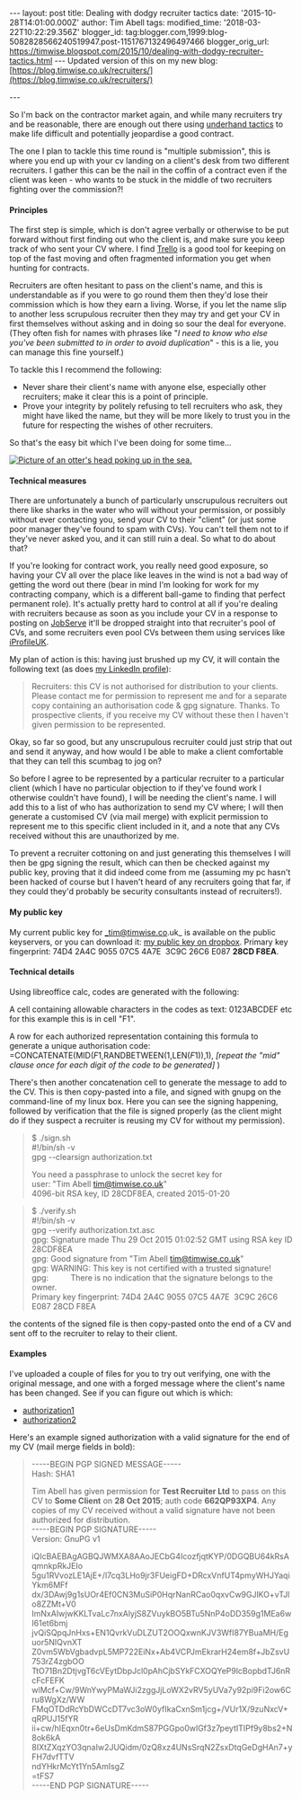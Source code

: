\--- layout: post title: Dealing with dodgy recruiter tactics date: '2015-10-28T14:01:00.000Z' author: Tim Abell tags: modified\_time: '2018-03-22T10:22:29.356Z' blogger\_id: tag:blogger.com,1999:blog-5082828566240519947.post-1151767132496497466 blogger\_orig\_url: https://timwise.blogspot.com/2015/10/dealing-with-dodgy-recruiter-tactics.html --- Updated version of this on my new blog: [https://blog.timwise.co.uk/recruiters/](https://blog.timwise.co.uk/recruiters/)  
  
\---  
  
So I'm back on the contractor market again, and while many recruiters try and be reasonable, there are enough out there using [underhand tactics](http://www.brandonsavage.net/why-recruiters-are-bad-for-your-career/) to make life difficult and potentially jeopardise a good contract.  
  
The one I plan to tackle this time round is "multiple submission", this is where you end up with your cv landing on a client's desk from two different recruiters. I gather this can be the nail in the coffin of a contract even if the client was keen - who wants to be stuck in the middle of two recruiters fighting over the commission?!  
  

#### Principles

  
The first step is simple, which is don't agree verbally or otherwise to be put forward without first finding out who the client is, and make sure you keep track of who sent your CV where. I find [Trello](https://trello.com/timabell2/recommend) is a good tool for keeping on top of the fast moving and often fragmented information you get when hunting for contracts.  
  
Recruiters are often hesitant to pass on the client's name, and this is understandable as if you were to go round them then they'd lose their commission which is how they earn a living. Worse, if you let the name slip to another less scrupulous recruiter then they may try and get your CV in first themselves without asking and in doing so sour the deal for everyone. (They often fish for names with phrases like "_I need to know who else you've been submitted to in order to avoid duplication_" - this is a lie, you can manage this fine yourself.)  
  
To tackle this I recommend the following:  

*   Never share their client's name with anyone else, especially other recruiters; make it clear this is a point of principle.
*   Prove your integrity by politely refusing to tell recruiters who ask, they might have liked the name, but they will be more likely to trust you in the future for respecting the wishes of other recruiters.

So that's the easy bit which I've been doing for some time...  
  

[![Picture of an otter's head poking up in the sea.](https://c2.staticflickr.com/6/5769/21013910269_433c52303f.jpg)](https://www.flickr.com/photos/tim_abell/21013910269/)

  

#### Technical measures

  
There are unfortunately a bunch of particularly unscrupulous recruiters out there like sharks in the water who will without your permission, or possibly without ever contacting you, send your CV to their "client" (or just some poor manager they've found to spam with CVs). You can't tell them not to if they've never asked you, and it can still ruin a deal. So what to do about that?  
  
If you're looking for contract work, you really need good exposure, so having your CV all over the place like leaves in the wind is not a bad way of getting the word out there (bear in mind I'm looking for work for my contracting company, which is a different ball-game to finding that perfect permanent role). It's actually pretty hard to control at all if you're dealing with recruiters because as soon as you include your CV in a response to posting on [JobServe](http://www.jobserve.com/) it'll be dropped straight into that recruiter's pool of CVs, and some recruiters even pool CVs between them using services like [iProfileUK](http://www.iprofileuk.com/).  
  
My plan of action is this: having just brushed up my CV, it will contain the following text (as does [my LinkedIn profile](https://www.linkedin.com/in/timabell)):  

> Recruiters: this CV is not authorised for distribution to your clients. Please contact me for permission to represent me and for a separate copy containing an authorisation code & gpg signature. Thanks. To prospective clients, if you receive my CV without these then I haven't given permission to be represented.

Okay, so far so good, but any unscrupulous recruiter could just strip that out and send it anyway, and how would I be able to make a client comfortable that they can tell this scumbag to jog on?  
  
So before I agree to be represented by a particular recruiter to a particular client (which I have no particular objection to if they've found work I otherwise couldn't have found), I will be needing the client's name. I will add this to a list of who has authorization to send my CV where; I will then generate a customised CV (via mail merge) with explicit permission to represent me to this specific client included in it, and a note that any CVs received without this are unauthorized by me.  
  
To prevent a recruiter cottoning on and just generating this themselves I will then be gpg signing the result, which can then be checked against my public key, proving that it did indeed come from me (assuming my pc hasn't been hacked of course but I haven't heard of any recruiters going that far, if they could they'd probably be security consultants instead of recruiters!).   

#### My public key

  
My current public key for _tim@timwise.co.uk_ is available on the public keyservers, or you can download it: [my public key on dropbox](https://www.dropbox.com/s/2abgnkfff4gceru/Tim%20Abell%20tim%40timwise.co.uk%20%280x28CDF8EA%29%20pub.asc.txt?dl=0). Primary key fingerprint: 74D4 2A4C 9055 07C5 4A7E  3C9C 26C6 E087 **28CD F8EA**.  
  

#### Technical details

Using libreoffice calc, codes are generated with the following:  
  
A cell containing allowable characters in the codes as text: 0123ABCDEF etc for this example this is in cell "F1".  
  
A row for each authorized representation containing this formula to generate a unique authorisation code: =CONCATENATE(MID($F$1,RANDBETWEEN(1,LEN($F$1)),1), _\[repeat the "mid" clause once for each digit of the code to be generated\]_ )  
  
There's then another concatenation cell to generate the message to add to the CV. This is then copy-pasted into a file, and signed with gnupg on the command-line of my linux box. Here you can see the signing happening, followed by verification that the file is signed properly (as the client might do if they suspect a recruiter is reusing my CV for without my permission).  
  

> $ ./sign.sh  
> #!/bin/sh -v  
> gpg --clearsign authorization.txt  
>   
> You need a passphrase to unlock the secret key for  
> user: "Tim Abell <tim@timwise.co.uk>"  
> 4096-bit RSA key, ID 28CDF8EA, created 2015-01-20

> $ ./verify.sh  
> #!/bin/sh -v  
> gpg --verify authorization.txt.asc  
> gpg: Signature made Thu 29 Oct 2015 01:02:52 GMT using RSA key ID 28CDF8EA  
> gpg: Good signature from "Tim Abell <tim@timwise.co.uk>"  
> gpg: WARNING: This key is not certified with a trusted signature!  
> gpg:          There is no indication that the signature belongs to the owner.  
> Primary key fingerprint: 74D4 2A4C 9055 07C5 4A7E  3C9C 26C6 E087 28CD F8EA

the contents of the signed file is then copy-pasted onto the end of a CV and sent off to the recruiter to relay to their client.  

#### Examples

I've uploaded a couple of files for you to try out verifying, one with the original message, and one with a forged message where the client's name has been changed. See if you can figure out which is which:  

*   [authorization1](https://www.dropbox.com/s/ycr0x9gruzjxlch/authorization1.txt?dl=0)
*   [authorization2](https://www.dropbox.com/s/mlzyk3dd406dkqu/authorization2.txt?dl=0)

Here's an example signed authorization with a valid signature for the end of my CV (mail merge fields in bold):  

> \-----BEGIN PGP SIGNED MESSAGE-----  
> Hash: SHA1  
>   
> Tim Abell has given permission for **Test Recruiter Ltd** to pass on this CV to **Some Client** on **28 Oct 2015**; auth code **662QP93XP4**. Any copies of my CV received without a valid signature have not been authorized for distribution.  
> \-----BEGIN PGP SIGNATURE-----  
> Version: GnuPG v1  
>   
> iQIcBAEBAgAGBQJWMXA8AAoJECbG4IcozfjqtKYP/0DGQBU64kRsAqmnkpRkJEIo  
> 5gu1RVvozLE1AjE+/l7cq3LHo9jr3FUeigFD+DRcxVnfUT4pmyWHJYaqiYkm6MFf  
> dx/3DAwj9g1sUOr4Ef0CN3MuSiP0HqrNanRCao0qxvCw9GJlKO+vTJlo8ZZMt+V0  
> ImNxAIwjwKKLTvaLc7nxAlyjS8ZVuykBO5BTu5NnP4oDD359g1MEa6wI61et6bmj  
> jvQiSQpqJnHxs+EN1QvrkVuDLZUT2OOQxwnKJV3WfI87YBuaMH/Eguor5NIQvnXT  
> Z0vm5WbVgbadvpL5MP722EiNx+Ab4VCPJmEkrarH24em8f+JbZsvU753rZ4zgbOO  
> TtO71Bn2DtjvgT6cVEytDbpJcl0pAhCjbSYkFCXOQYeP9lcBopbdTJ6nRcFcFEFK  
> wlMcf+Cw/9WnYwyPMaWJi2zggJjLoWX2vRV5yUVa7y92pi9Fi2ow6Cru8WgXz/WW  
> FMqOTDdRcYbDWCcDT7vc3oW0yfIkaCxnSm1jcg+/VUr1X/9zuNxcV+qRPUJ15fYR  
> ii+cw/hIEqxn0tr+6eUsDmKdmS87PGGpo0wlGf3z7peytITIPf9y8bs2+N8ok6kA  
> 8IXtZXqzYO3qnaIw2JUQidm/0zQ8xz4UNsSrqN2ZsxDtqGeDgHAn7+yFH7dvfTTV  
> ndYHkrMcYt1Yn5AmIsgZ  
> \=tFS7  
> \-----END PGP SIGNATURE-----